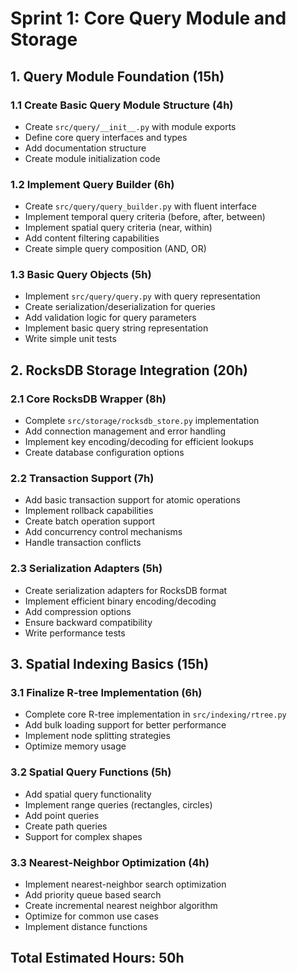 # Sprint 1: Core Query Module and Storage

## 1. Query Module Foundation (15h)

### 1.1 Create Basic Query Module Structure (4h)
- Create `src/query/__init__.py` with module exports
- Define core query interfaces and types
- Add documentation structure
- Create module initialization code

### 1.2 Implement Query Builder (6h)
- Create `src/query/query_builder.py` with fluent interface
- Implement temporal query criteria (before, after, between)
- Implement spatial query criteria (near, within)
- Add content filtering capabilities
- Create simple query composition (AND, OR)

### 1.3 Basic Query Objects (5h)
- Implement `src/query/query.py` with query representation
- Create serialization/deserialization for queries
- Add validation logic for query parameters
- Implement basic query string representation
- Write simple unit tests

## 2. RocksDB Storage Integration (20h)

### 2.1 Core RocksDB Wrapper (8h)
- Complete `src/storage/rocksdb_store.py` implementation
- Add connection management and error handling
- Implement key encoding/decoding for efficient lookups
- Create database configuration options

### 2.2 Transaction Support (7h)
- Add basic transaction support for atomic operations
- Implement rollback capabilities
- Create batch operation support
- Add concurrency control mechanisms
- Handle transaction conflicts

### 2.3 Serialization Adapters (5h)
- Create serialization adapters for RocksDB format
- Implement efficient binary encoding/decoding
- Add compression options
- Ensure backward compatibility
- Write performance tests

## 3. Spatial Indexing Basics (15h)

### 3.1 Finalize R-tree Implementation (6h)
- Complete core R-tree implementation in `src/indexing/rtree.py`
- Add bulk loading support for better performance
- Implement node splitting strategies
- Optimize memory usage

### 3.2 Spatial Query Functions (5h)
- Add spatial query functionality
- Implement range queries (rectangles, circles)
- Add point queries
- Create path queries
- Support for complex shapes

### 3.3 Nearest-Neighbor Optimization (4h)
- Implement nearest-neighbor search optimization
- Add priority queue based search
- Create incremental nearest neighbor algorithm
- Optimize for common use cases
- Implement distance functions

## Total Estimated Hours: 50h 